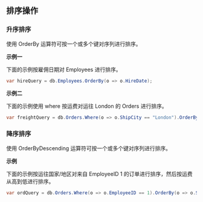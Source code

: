## 排序操作

### 升序排序

使用 OrderBy 运算符可按一个或多个键对序列进行排序。

**示例一**

下面的示例按雇佣日期对 Employees 进行排序。

```cs
var hireQuery = db.Employees.OrderBy(o => o.HireDate);
```

**示例二**

下面的示例使用 where 按运费对运往 London 的 Orders 进行排序。

```cs
var freightQuery = db.Orders.Where(o => o.ShipCity == "London").OrderBy(o => o.Freight);
```

### 降序排序

使用 OrderByDescending 运算符可按一个或多个键对序列进行排序。

**示例**

下面的示例按运往国家/地区对来自 EmployeeID 1 的订单进行排序，然后按运费从高到低进行排序。

```cs
var ordQuery = db.Orders.Where(o => o.EmployeeID == 1).OrderBy(o => o.ShipCountry).OrderByDescending(o => o.Freight);
```
